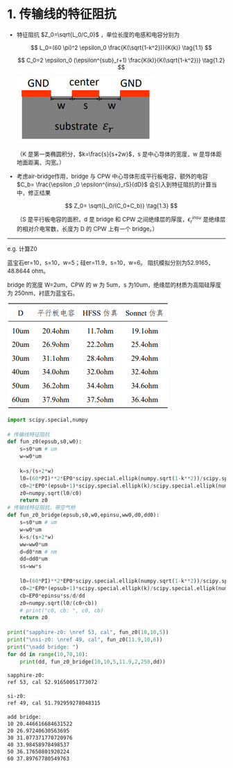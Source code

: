 # 1. 传输线的特征阻抗
<font size=2>

* 特征阻抗 $Z_0=\sqrt{L_0/C_0}$ ，单位长度的电感和电容分别为

    $$
    L_0=(60 \pi)^2 \epsilon_0 \frac{K(\sqrt{1-k^2})}{K(k)}
    \tag{1.1}
    $$

    $$
    C_0=2 \epsilon_0 (\epsilon^{sub}_r+1) \frac{K(k)}{K(\sqrt{1-k^2})}
    \tag{1.2}
    $$

    ![Alt text](image/cpw.png)
    
    （K 是第一类椭圆积分，$k=\frac{s}{s+2w}$，s 是中心导体的宽度，w 是导体距地面距离、沟宽。）

* 考虑air-bridge作用，bridge 与 CPW 中心导体形成平行板电容，额外的电容 $C_b= \frac{\epsilon _0 \epsilon^{insu}_rS}{dD}$ 会引入到特征阻抗的计算当中，修正结果

    $$
    Z_0= \sqrt{L_0/(C_0+C_b)}
    \tag{1.3}
    $$

    （S 是平行板电容的面积，d 是 bridge 和 CPW 之间绝缘层的厚度，$\epsilon^{insu}_r$ 是绝缘层的相对介电常数，长度为 D 的 CPW 上有一个 bridge。）

---
e.g. 计算Z0

蓝宝石er=10，s=10，w=5；硅er=11.9，s=10，w=6。
阻抗模拟分别为52.9165，48.8644 ohm。

bridge 的宽度 W=2um，CPW 的 w 为 5um，s 为10um，绝缘层的材质为高阻硅厚度为 250nm，衬底为蓝宝石。

![Alt text](image/table-z0.jpg)

</font>

```py
import scipy.special,numpy

# 传输线特征阻抗
def fun_z0(epsub,s0,w0): 
    s=s0*um # um
    w=w0*um

    k=s/(s+2*w)
    l0=(60*PI)**2*EP0*scipy.special.ellipk(numpy.sqrt(1-k**2))/scipy.special.ellipk(k) #第一类椭圆积分K(k)
    c0=2*EP0*(epsub+1)*scipy.special.ellipk(k)/scipy.special.ellipk(numpy.sqrt(1-k**2))
    z0=numpy.sqrt(l0/c0)
    return z0
# 传输线特征阻抗，带空气桥
def fun_z0_bridge(epsub,s0,w0,epinsu,ww0,d0,dd0): 
    s=s0*um # um
    w=w0*um
    k=s/(s+2*w)
    ww=ww0*um
    d=d0*nm # nm
    dd=dd0*um
    ss=ww*s

    l0=(60*PI)**2*EP0*scipy.special.ellipk(numpy.sqrt(1-k**2))/scipy.special.ellipk(k) #第一类椭圆积分K(k)
    c0=2*EP0*(epsub+1)*scipy.special.ellipk(k)/scipy.special.ellipk(numpy.sqrt(1-k**2))
    cb=EP0*epinsu*ss/d/dd
    z0=numpy.sqrt(l0/(c0+cb))
    # print("c0, cb: ", c0, cb)
    return z0

print("sapphire-z0: \nref 53, cal", fun_z0(10,10,5))
print("\nsi-z0: \nref 49, cal", fun_z0(11.9,10,6))
print("\nadd bridge: ")
for dd in range(10,70,10): 
    print(dd, fun_z0_bridge(10,10,5,11.9,2,250,dd))
```
```
sapphire-z0: 
ref 53, cal 52.91650051773072

si-z0: 
ref 49, cal 51.792959278048315

add bridge: 
10 20.446616684631522
20 26.97240630563695
30 31.077371770720976
40 33.98458978498537
50 36.17650801920224
60 37.89767780549763
```